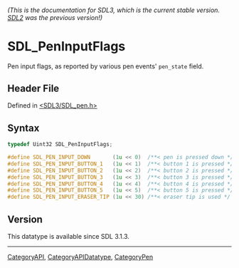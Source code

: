 ###### (This is the documentation for SDL3, which is the current stable version. [SDL2](https://wiki.libsdl.org/SDL2/) was the previous version!)
# SDL_PenInputFlags

Pen input flags, as reported by various pen events' `pen_state` field.

## Header File

Defined in [<SDL3/SDL_pen.h>](https://github.com/libsdl-org/SDL/blob/main/include/SDL3/SDL_pen.h)

## Syntax

```c
typedef Uint32 SDL_PenInputFlags;

#define SDL_PEN_INPUT_DOWN       (1u << 0)  /**< pen is pressed down */
#define SDL_PEN_INPUT_BUTTON_1   (1u << 1)  /**< button 1 is pressed */
#define SDL_PEN_INPUT_BUTTON_2   (1u << 2)  /**< button 2 is pressed */
#define SDL_PEN_INPUT_BUTTON_3   (1u << 3)  /**< button 3 is pressed */
#define SDL_PEN_INPUT_BUTTON_4   (1u << 4)  /**< button 4 is pressed */
#define SDL_PEN_INPUT_BUTTON_5   (1u << 5)  /**< button 5 is pressed */
#define SDL_PEN_INPUT_ERASER_TIP (1u << 30) /**< eraser tip is used */
```

## Version

This datatype is available since SDL 3.1.3.

----
[CategoryAPI](CategoryAPI), [CategoryAPIDatatype](CategoryAPIDatatype), [CategoryPen](CategoryPen)

